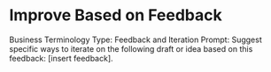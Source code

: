 # Improve Based on Feedback

Business Terminology Type: Feedback and Iteration
Prompt: Suggest specific ways to iterate on the following draft or idea based on this feedback: [insert feedback].